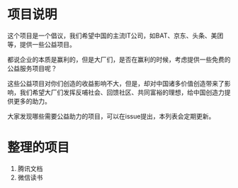 # 项目说明

这个项目是一个倡议，我们希望中国的主流IT公司，如BAT、京东、头条、美团等，提供一些公益项目。

都说企业的本质是赢利的，但是大厂们，是否在赢利的时候，考虑提供一些免费的公益服务项目呢？

这些公益项目对你们创造的收益影响不大，但是，却对中国诸多价值创造带来了影响，我们希望大厂们发挥反哺社会、回馈社区、共同富裕的理想，给中国创造力提供更多的助力。

大家发现哪些需要公益助力的项目，可以在issue提出，本列表会定期更新。

# 整理的项目

1. 腾讯文档
2. 微信读书
